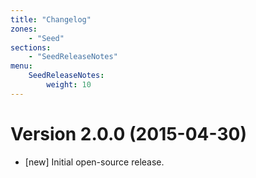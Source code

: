 ```yaml
---
title: "Changelog"
zones:
    - "Seed"
sections:
    - "SeedReleaseNotes"
menu:
    SeedReleaseNotes:
        weight: 10
---
```


# Version 2.0.0 (2015-04-30[]())

* [new] Initial open-source release.
